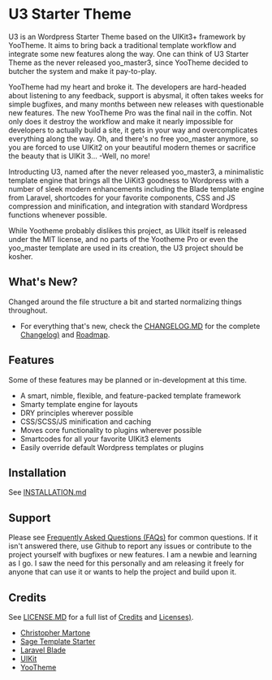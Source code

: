 # U3 Starter Theme
U3 is an Wordpress Starter Theme based on the UIKit3+ framework by YooTheme. It aims to bring back a traditional template workflow and integrate some new features along the way. One can think of U3 Starter Theme as the never released yoo_master3, since YooTheme decided to butcher the system and make it pay-to-play.

YooTheme had my heart and broke it. The developers are hard-headed about listening to any feedback, support is abysmal, it often takes weeks for simple bugfixes, and many months between new releases with questionable new features. The new YooTheme Pro was the final nail in the coffin. Not only does it destroy the workflow and make it nearly impossible for developers to actually build a site, it gets in your way and overcomplicates everything along the way. Oh, and there's no free yoo_master anymore, so you are forced to use UIKit2 on your beautiful modern themes or sacrifice the beauty that is UIKit 3... -Well, no more!

Introducting U3, named after the never released yoo_master3, a minimalistic template engine that brings all the UiKit3 goodness to Wordpress with a number of sleek modern enhancements including the Blade template engine from Laravel, shortcodes for your favorite components, CSS and JS compression and minification, and integration with standard Wordpress functions whenever possible.

While Yootheme probably dislikes this project, as UIkit itself is released under the MIT license, and no parts of the Yootheme Pro or even the yoo_master template are used in its creation, the U3 project should be kosher.

## What's New?
Changed around the file structure a bit and started normalizing things throughout.
* For everything that's new, check the [CHANGELOG.MD](CHANGELOG.md) for the complete [Changelog)](CHANGELOG.md#changelog) and [Roadmap](CHANGELOG.md#roadmap).

## Features
Some of these features may be planned or in-development at this time.
* A smart, nimble, flexible, and feature-packed template framework
* Smarty template engine for layouts
* DRY principles wherever possible
* CSS/SCSS/JS minification and caching
* Moves core functionality to plugins wherever possible
* Smartcodes for all your favorite UIKit3 elements
* Easily override default Wordpress templates or plugins

## Installation
See [INSTALLATION.md](INSTALLATION.md)

## Support
Please see [Frequently Asked Questions (FAQs)](INSTALLATION.md#faq) for common questions. If it isn't answered there, use Github to report any issues or contribute to the project yourself with bugfixes or new features. I am a newbie and learning as I go. I saw the need for this personally and am releasing it freely for anyone that can use it or wants to help the project and build upon it.

## Credits
See [LICENSE.MD](LICENSE.MD) for a full list of [Credits](LICENSE.md#credits) and [Licenses)](LICENSE.md#licenses).
* [Christopher Martone](http://christophermartone.com)
* [Sage Template Starter](https://roots.io/sage/)
* [Laravel Blade](https://laravel.com/docs/master/blade)
* [UIKit](https://getuikit.com/)
* [YooTheme](https://yootheme.com/)
